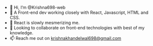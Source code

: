 - 👋 Hi, I’m @Krishna698-web
- 👀 A Front-end dev working closely with React, Javascript, HTML and CSS.
- 🌱 React is slowly mesmerizing me.
- 💞️ Looking to collaborate on front-end technologies with best of my knowledge.
- 📫 Reach me out on krishnakhandelwal698@gmail.com

<!---
Krishna698-web/Krishna698-web is a ✨ special ✨ repository because its `README.md` (this file) appears on your GitHub profile.
You can click the Preview link to take a look at your changes.
--->
